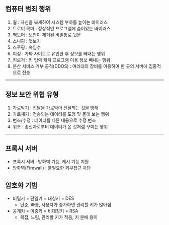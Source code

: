 ## 컴퓨터 범죄 행위

1. 웜 : 자신을 복제하여 시스템 부하를 높이는 바이러스
2. 트로이 목마 : 정상적인 프로그램에 숨어있는 바이러스
3. 백도어 : 보안이 제거된 비밀통로 뒷문
4. 스니핑 : 엿보기
5. 스푸핑 : 속임수
6. 피싱 : 가짜 사이트로 유인한 후 정보를 빼내는 행위
7. 키로거 : 키 입력 캐치 프로그램 이용 정보 빼내는 행위
8. 분산 서비스 거부 공격(DDOS) : 여러대의 장비를 이용하여 한 곳의 서버에 집중적으로 전송

---

## 정보 보안 위협 유형
1. 가로막기 : 전달을 가로막아 전달되는 것을 방해
2. 가로채기 : 전송되는 데이터를 도청 및 몰래 보는 행위
3. 변조/수정 : 데이터를 다른 내용으로 수정 변조
4. 위조 : 송신자로부터 데이터가 온 것처럼 꾸미는 행위

---

## 프록시 서버
- 프록시 서버 : 방화벽 기능, 캐시 기능 지원
- 방화벽(Firewall) : 불필요한 외부접근 차단

## 암호화 기법
- 비밀키 = 단일키 = 대칭키 = DES
  -  단순, 빠름, 사용자가 증가하면 관리할 키가 많아짐
- 공개키 = 이중키 = 비대칭키 = RSA
  - 복잡, 느림, 관리할 키가 적음, 키 분배 용이
